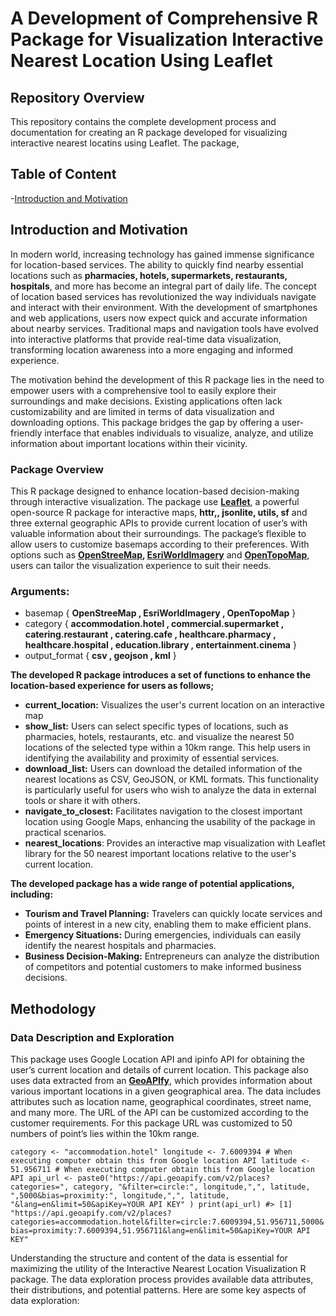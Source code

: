 # A Development of Comprehensive R Package for Visualization Interactive Nearest Location Using Leaflet

## Repository Overview 

This repository contains the complete development process and documentation for creating an R package developed for visualizing interactive nearest locatins using Leaflet. The package, 

## Table of Content

-[Introduction and Motivation](introduction-and-motivation:)

## Introduction and Motivation

In modern world, increasing technology has gained immense significance for location-based services. The ability to quickly find nearby essential locations such as **pharmacies, hotels, supermarkets, restaurants, hospitals**, and more has become an integral part of daily life. The concept of location based services has revolutionized the way individuals navigate and interact with their environment. With the development of smartphones and web applications, users now expect quick and accurate information about nearby services. Traditional maps and navigation tools have evolved into interactive platforms that provide real-time data visualization, transforming location awareness into a more engaging and informed experience.

The motivation behind the development of this R package lies in the need to empower users with a comprehensive tool to easily explore their surroundings and make decisions. Existing applications often lack customizability and are limited in terms of data visualization and downloading options. This package bridges the gap by offering a user-friendly interface that enables individuals to visualize, analyze, and utilize information about important locations within their vicinity.

### Package Overview

This R package designed to enhance location-based decision-making through interactive visualization. The package use **[Leaflet](https://leafletjs.com/)**, a powerful open-source R package for interactive maps, **httr,, jsonlite, utils, sf** and three external geographic APIs to provide current location of user’s with valuable information about their surroundings. The package’s flexible to allow users to customize basemaps according to their preferences. With options such as **[OpenStreeMap](https://www.openstreetmap.org/#map=5/51.33/10.45), [EsriWorldImagery](https://www.arcgis.com/home/item.html?id=10df2279f9684e4a9f6a7f08febac2a9)** and **[OpenTopoMap](https://opentopomap.org/#map=5/49.023/10.020)**, users can tailor the visualization experience to suit their needs.

### Arguments:

- basemap { **OpenStreeMap , EsriWorldImagery , OpenTopoMap** }
- category { **accommodation.hotel , commercial.supermarket , catering.restaurant , catering.cafe , healthcare.pharmacy , healthcare.hospital , education.library , entertainment.cinema** }
- output_format { **csv , geojson , kml** }

**The developed R package introduces a set of functions to enhance the location-based experience for users as follows;**

- **current_location:** Visualizes the user's current location on an interactive map
- **show_list:** Users can select specific types of locations, such as pharmacies, hotels, restaurants, etc. and visualize the nearest 50 locations of the selected type within a 10km 
  range. This help users in identifying the availability and proximity of essential services.
- **download_list:** Users can download the detailed information of the nearest locations as CSV, GeoJSON, or KML formats. This functionality is particularly useful for users who wish to 
  analyze the data in external tools or share it with others.
- **navigate_to_closest:** Facilitates navigation to the closest important location using Google Maps, enhancing the usability of the package in practical scenarios.
- **nearest_locations**: Provides an interactive map visualization with Leaflet library for the 50 nearest important locations relative to the user's current location.
  
**The developed package has a wide range of potential applications, including:**

- **Tourism and Travel Planning:** Travelers can quickly locate services and points of interest in a new city, enabling them to make efficient plans.
- **Emergency Situations:** During emergencies, individuals can easily identify the nearest hospitals and pharmacies. 
- **Business Decision-Making:** Entrepreneurs can analyze the distribution of competitors and potential customers to make informed business decisions.

## Methodology 

### Data Description and Exploration

This package uses Google Location API and ipinfo API for obtaining the user’s current location and details of current location. This package also uses data extracted from an **[GeoAPIfy](https://www.geoapify.com/#:~:text=Geoapify%20is%20a%20feature%2Drich,%2C%20geodata%20access%2C%20and%20more.)**, which provides information about various important locations in a given geographical area. The data includes attributes such as location name, geographical coordinates, street name, and many more. The URL of the API can be customized according to the customer requirements. For this package URL was customized to 50 numbers of point’s lies within the 10km range. 

`category <- "accommodation.hotel"
longitude <- 7.6009394 # When executing computer obtain this from Google location API
latitude <- 51.956711 # When executing computer obtain this from Google location API
api_url <- paste0("https://api.geoapify.com/v2/places?categories=",
                     category,
                     "&filter=circle:",
                     longitude,",",
                     latitude,
                     ",5000&bias=proximity:",
                     longitude,",",
                     latitude,
                     "&lang=en&limit=50&apiKey=YOUR API KEY"
  )
print(api_url)
#> [1] "https://api.geoapify.com/v2/places?categories=accommodation.hotel&filter=circle:7.6009394,51.956711,5000&bias=proximity:7.6009394,51.956711&lang=en&limit=50&apiKey=YOUR API KEY"`

Understanding the structure and content of the data is essential for maximizing the utility of the Interactive Nearest Location Visualization R package. The data exploration process provides available data attributes, their distributions, and potential patterns. Here are some key aspects of data exploration:



